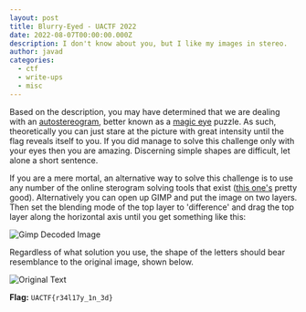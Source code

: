 ```yaml
---
layout: post
title: Blurry-Eyed - UACTF 2022
date: 2022-08-07T00:00:00.000Z
description: I don't know about you, but I like my images in stereo.
author: javad
categories:
  - ctf
  - write-ups
  - misc
---
```


Based on the description, you may have determined that we are dealing with an [autostereogram](https://en.wikipedia.org/wiki/Autostereogram), better known as a [magic eye](https://en.wikipedia.org/wiki/Magic_Eye) puzzle. As such, theoretically you can just stare at the picture with great intensity until the flag reveals itself to you. If you did manage to solve this challenge only with your eyes then you are amazing. Discerning simple shapes are difficult, let alone a short sentence.

If you are a mere mortal, an alternative way to solve this challenge is to use any number of the online sterogram solving tools that exist ([this one's](http://magiceye.ecksdee.co.uk/) pretty good). Alternatively you can open up GIMP and put the image on two layers. Then set the blending mode of the top layer to 'difference' and drag the top layer along the horizontal axis until you get something like this: 

![Gimp Decoded Image](decoded.png)

Regardless of what solution you use, the shape of the letters should bear resemblance to the original image, shown below.

![Original Text](original.png)

**Flag:** `UACTF{r34l17y_1n_3d}`